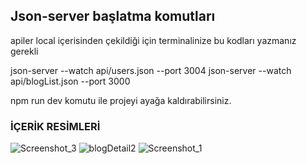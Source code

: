 
## Json-server başlatma komutları 

apiler local içerisinden çekildiği için terminalinize bu kodları yazmanız gerekli 

json-server --watch api/users.json --port 3004
json-server --watch api/blogList.json --port 3000

npm run dev komutu ile projeyi ayağa kaldırabilirsiniz.

### İÇERİK RESİMLERİ

![Screenshot_3](https://github.com/Enesaydgn1/react-blog-sitesi/assets/65818129/17d2cd8a-007d-4c77-a11b-e0b6c3cbfd2a)
![blogDetail2](https://github.com/Enesaydgn1/react-blog-sitesi/assets/65818129/446516e7-0904-49b1-8cbf-8b9537d48b19)
![Screenshot_1](https://github.com/Enesaydgn1/react-blog-sitesi/assets/65818129/62d46fca-cbc5-4b50-bb8f-bc869b16cc9c)
